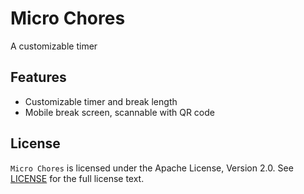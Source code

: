 # Micro Chores
A customizable timer

## Features
* Customizable timer and break length
* Mobile break screen, scannable with QR code

## License
`Micro Chores` is licensed under the Apache License, Version 2.0. See [LICENSE](LICENSE) for the full license text.